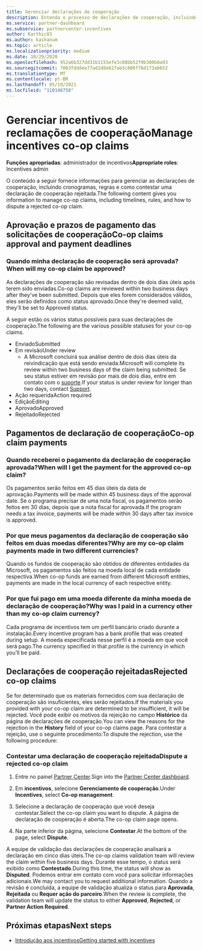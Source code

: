 ```yaml
---
title: Gerenciar declarações de cooperação
description: Entenda o processo de declarações de cooperação, incluindo prazos, problemas de moeda e como contestar uma declaração de cooperação rejeitada.
ms.service: partner-dashboard
ms.subservice: partnercenter-incentives
author: Karthic83
ms.author: kashanum
ms.topic: article
ms.localizationpriority: medium
ms.date: 10/29/2020
ms.openlocfilehash: 952a6b327dd31b1155efe3c08bb52f9b300b0a93
ms.sourcegitcommit: 7063fdddee77ad2d8e627ab3c806f76d173ab652
ms.translationtype: MT
ms.contentlocale: pt-BR
ms.lasthandoff: 05/19/2021
ms.locfileid: "110146758"
---
```

# <a name="manage-incentives-co-op-claims"></a><span data-ttu-id="328ff-103">Gerenciar incentivos de reclamações de cooperação</span><span class="sxs-lookup"><span data-stu-id="328ff-103">Manage incentives co-op claims</span></span>

<span data-ttu-id="328ff-104">**Funções apropriadas**: administrador de incentivos</span><span class="sxs-lookup"><span data-stu-id="328ff-104">**Appropriate roles**: Incentives admin</span></span>

<span data-ttu-id="328ff-105">O conteúdo a seguir fornece informações para gerenciar as declarações de cooperação, incluindo cronogramas, regras e como contestar uma declaração de cooperação rejeitada.</span><span class="sxs-lookup"><span data-stu-id="328ff-105">The following content gives you information to manage co-op claims, including timelines, rules, and how to dispute a rejected co-op claim.</span></span>

## <a name="co-op-claims-approval-and-payment-deadlines"></a><span data-ttu-id="328ff-106">Aprovação e prazos de pagamento das solicitações de cooperação</span><span class="sxs-lookup"><span data-stu-id="328ff-106">Co-op claims approval and payment deadlines</span></span>

### <a name="when-will-my-co-op-claim-be-approved"></a><span data-ttu-id="328ff-107">Quando minha declaração de cooperação será aprovada?</span><span class="sxs-lookup"><span data-stu-id="328ff-107">When will my co-op claim be approved?</span></span>

<span data-ttu-id="328ff-108">As declarações de cooperação são revisadas dentro de dois dias úteis após terem sido enviadas.</span><span class="sxs-lookup"><span data-stu-id="328ff-108">Co-op claims are reviewed within two business days after they've been submitted.</span></span> <span data-ttu-id="328ff-109">Depois que eles forem considerados válidos, eles serão definidos como status aprovado.</span><span class="sxs-lookup"><span data-stu-id="328ff-109">Once they're deemed valid, they'll be set to Approved status.</span></span>  

<span data-ttu-id="328ff-110">A seguir estão os vários status possíveis para suas declarações de cooperação.</span><span class="sxs-lookup"><span data-stu-id="328ff-110">The following are the various possible statuses for your co-op claims.</span></span>

- <span data-ttu-id="328ff-111">Enviado</span><span class="sxs-lookup"><span data-stu-id="328ff-111">Submitted</span></span>
- <span data-ttu-id="328ff-112">Em revisão</span><span class="sxs-lookup"><span data-stu-id="328ff-112">Under review</span></span>
  - <span data-ttu-id="328ff-113">A Microsoft concluirá sua análise dentro de dois dias úteis da reivindicação que está sendo enviada.</span><span class="sxs-lookup"><span data-stu-id="328ff-113">Microsoft will complete its review within two business days of the claim being submitted.</span></span> <span data-ttu-id="328ff-114">Se seu status estiver em revisão por mais de dois dias, entre em contato com o [suporte](https://partner.microsoft.com/dashboard/support/incentives/servicerequests?category=incentives).</span><span class="sxs-lookup"><span data-stu-id="328ff-114">If your status is under review for longer than two days, contact [Support](https://partner.microsoft.com/dashboard/support/incentives/servicerequests?category=incentives).</span></span>
- <span data-ttu-id="328ff-115">Ação requerida</span><span class="sxs-lookup"><span data-stu-id="328ff-115">Action required</span></span>
- <span data-ttu-id="328ff-116">Edição</span><span class="sxs-lookup"><span data-stu-id="328ff-116">Editing</span></span>
- <span data-ttu-id="328ff-117">Aprovado</span><span class="sxs-lookup"><span data-stu-id="328ff-117">Approved</span></span>
- <span data-ttu-id="328ff-118">Rejeitado</span><span class="sxs-lookup"><span data-stu-id="328ff-118">Rejected</span></span>

## <a name="co-op-claim-payments"></a><span data-ttu-id="328ff-119">Pagamentos de declaração de cooperação</span><span class="sxs-lookup"><span data-stu-id="328ff-119">Co-op claim payments</span></span>

### <a name="when-will-i-get-the-payment-for-the-approved-co-op-claim"></a><span data-ttu-id="328ff-120">Quando receberei o pagamento da declaração de cooperação aprovada?</span><span class="sxs-lookup"><span data-stu-id="328ff-120">When will I get the payment for the approved co-op claim?</span></span>

<span data-ttu-id="328ff-121">Os pagamentos serão feitos em 45 dias úteis da data de aprovação.</span><span class="sxs-lookup"><span data-stu-id="328ff-121">Payments will be made within 45 business days of the approval date.</span></span> <span data-ttu-id="328ff-122">Se o programa precisar de uma nota fiscal, os pagamentos serão feitos em 30 dias, depois que a nota fiscal for aprovada.</span><span class="sxs-lookup"><span data-stu-id="328ff-122">If the program needs a tax invoice, payments will be made within 30 days after tax invoice is approved.</span></span>

### <a name="why-are-my-co-op-claim-payments-made-in-two-different-currencies"></a><span data-ttu-id="328ff-123">Por que meus pagamentos da declaração de cooperação são feitos em duas moedas diferentes?</span><span class="sxs-lookup"><span data-stu-id="328ff-123">Why are my co-op claim payments made in two different currencies?</span></span>

<span data-ttu-id="328ff-124">Quando os fundos de cooperação são obtidos de diferentes entidades da Microsoft, os pagamentos são feitos na moeda local de cada entidade respectiva.</span><span class="sxs-lookup"><span data-stu-id="328ff-124">When co-op funds are earned from different Microsoft entities, payments are made in the local currency of each respective entity.</span></span>  

### <a name="why-was-i-paid-in-a-currency-other-than-my-co-op-claim-currency"></a><span data-ttu-id="328ff-125">Por que fui pago em uma moeda diferente da minha moeda de declaração de cooperação?</span><span class="sxs-lookup"><span data-stu-id="328ff-125">Why was I paid in a currency other than my co-op claim currency?</span></span>

<span data-ttu-id="328ff-126">Cada programa de incentivos tem um perfil bancário criado durante a instalação.</span><span class="sxs-lookup"><span data-stu-id="328ff-126">Every incentive program has a bank profile that was created during setup.</span></span> <span data-ttu-id="328ff-127">A moeda especificada nesse perfil é a moeda em que você será pago.</span><span class="sxs-lookup"><span data-stu-id="328ff-127">The currency specified in that profile is the currency in which you’ll be paid.</span></span>

## <a name="rejected-co-op-claims"></a><span data-ttu-id="328ff-128">Declarações de cooperação rejeitadas</span><span class="sxs-lookup"><span data-stu-id="328ff-128">Rejected co-op claims</span></span>

<span data-ttu-id="328ff-129">Se for determinado que os materiais fornecidos com sua declaração de cooperação são insuficientes, eles serão rejeitados.</span><span class="sxs-lookup"><span data-stu-id="328ff-129">If the materials you provided with your co-op claim are determined to be insufficient, it will be rejected.</span></span> <span data-ttu-id="328ff-130">Você pode exibir os motivos da rejeição no campo **Histórico** da página de declarações de cooperação.</span><span class="sxs-lookup"><span data-stu-id="328ff-130">You can view the reasons for the rejection in the **History** field of your co-op claims page.</span></span> <span data-ttu-id="328ff-131">Para contestar a rejeição, use o seguinte procedimento:</span><span class="sxs-lookup"><span data-stu-id="328ff-131">To dispute the rejection, use the following procedure:</span></span>

### <a name="dispute-a-rejected-co-op-claim"></a><span data-ttu-id="328ff-132">Contestar uma declaração de cooperação rejeitada</span><span class="sxs-lookup"><span data-stu-id="328ff-132">Dispute a rejected co-op claim</span></span>

1. <span data-ttu-id="328ff-133">Entre no painel [Partner Center](https://partner.microsoft.com/dashboard/).</span><span class="sxs-lookup"><span data-stu-id="328ff-133">Sign into the [Partner Center dashboard](https://partner.microsoft.com/dashboard/).</span></span>

2. <span data-ttu-id="328ff-134">Em **incentivos**, selecione **Gerenciamento de cooperação**.</span><span class="sxs-lookup"><span data-stu-id="328ff-134">Under **Incentives**, select **Co-op management**.</span></span>

3. <span data-ttu-id="328ff-135">Selecione a declaração de cooperação que você deseja contestar.</span><span class="sxs-lookup"><span data-stu-id="328ff-135">Select the co-op claim you want to dispute.</span></span> <span data-ttu-id="328ff-136">A página de declaração de cooperação é aberta.</span><span class="sxs-lookup"><span data-stu-id="328ff-136">The co-op claim page opens.</span></span>

4. <span data-ttu-id="328ff-137">Na parte inferior da página, selecione **Contestar**.</span><span class="sxs-lookup"><span data-stu-id="328ff-137">At the bottom of the page, select **Dispute**.</span></span>

<span data-ttu-id="328ff-138">A equipe de validação das declarações de cooperação analisará a declaração em cinco dias úteis.</span><span class="sxs-lookup"><span data-stu-id="328ff-138">The co-op claims validation team will review the claim within five business days.</span></span> <span data-ttu-id="328ff-139">Durante esse tempo, o status será exibido como **Contestado**.</span><span class="sxs-lookup"><span data-stu-id="328ff-139">During this time, the status will show as **Disputed**.</span></span> <span data-ttu-id="328ff-140">Podemos entrar em contato com você para solicitar informações adicionais.</span><span class="sxs-lookup"><span data-stu-id="328ff-140">We may contact you to request additional information.</span></span> <span data-ttu-id="328ff-141">Quando a revisão é concluída, a equipe de validação atualiza o status para **Aprovada**, **Rejeitada** ou **Requer ação do parceiro**.</span><span class="sxs-lookup"><span data-stu-id="328ff-141">When the review is complete, the validation team will update the status to either **Approved**, **Rejected**, or **Partner Action Required**.</span></span>

## <a name="next-steps"></a><span data-ttu-id="328ff-142">Próximas etapas</span><span class="sxs-lookup"><span data-stu-id="328ff-142">Next steps</span></span>

- [<span data-ttu-id="328ff-143">Introdução aos incentivos</span><span class="sxs-lookup"><span data-stu-id="328ff-143">Getting started with incentives</span></span>](incentives-get-started-intro.md)
